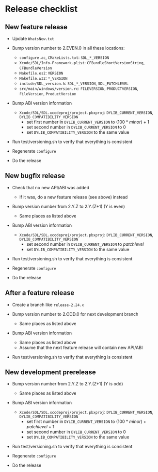 # Release checklist

## New feature release

* Update `WhatsNew.txt`

* Bump version number to 2.EVEN.0 in all these locations:

    * `configure.ac`, `CMakeLists.txt`: `SDL_*_VERSION`
    * `Xcode/SDL/Info-Framework.plist`: `CFBundleShortVersionString`,
        `CFBundleVersion`
    * `Makefile.os2`: `VERSION`
    * `Makefile.w32`: `*_VERSION`
    * `include/SDL_version.h`: `SDL_*_VERSION`, `SDL_PATCHLEVEL`
    * `src/main/windows/version.rc`: `FILEVERSION`, `PRODUCTVERSION`,
        `FileVersion`, `ProductVersion`

* Bump ABI version information

    * `Xcode/SDL/SDL.xcodeproj/project.pbxproj`:
        `DYLIB_CURRENT_VERSION`, `DYLIB_COMPATIBILITY_VERSION`
        * set first number in `DYLIB_CURRENT_VERSION` to
            (100 * *minor*) + 1
        * set second number in `DYLIB_CURRENT_VERSION` to 0
        * set `DYLIB_COMPATIBILITY_VERSION` to the same value

* Run test/versioning.sh to verify that everything is consistent

* Regenerate `configure`

* Do the release

## New bugfix release

* Check that no new API/ABI was added

    * If it was, do a new feature release (see above) instead

* Bump version number from 2.Y.Z to 2.Y.(Z+1) (Y is even)

    * Same places as listed above

* Bump ABI version information

    * `Xcode/SDL/SDL.xcodeproj/project.pbxproj`:
        `DYLIB_CURRENT_VERSION`, `DYLIB_COMPATIBILITY_VERSION`
        * set second number in `DYLIB_CURRENT_VERSION` to *patchlevel*
        * set `DYLIB_COMPATIBILITY_VERSION` to the same value

* Run test/versioning.sh to verify that everything is consistent

* Regenerate `configure`

* Do the release

## After a feature release

* Create a branch like `release-2.24.x`

* Bump version number to 2.ODD.0 for next development branch

    * Same places as listed above

* Bump ABI version information

    * Same places as listed above
    * Assume that the next feature release will contain new API/ABI

* Run test/versioning.sh to verify that everything is consistent

## New development prerelease

* Bump version number from 2.Y.Z to 2.Y.(Z+1) (Y is odd)

    * Same places as listed above

* Bump ABI version information

    * `Xcode/SDL/SDL.xcodeproj/project.pbxproj`:
        `DYLIB_CURRENT_VERSION`, `DYLIB_COMPATIBILITY_VERSION`
        * set first number in `DYLIB_CURRENT_VERSION` to
            (100 * *minor*) + *patchlevel* + 1
        * set second number in `DYLIB_CURRENT_VERSION` to 0
        * set `DYLIB_COMPATIBILITY_VERSION` to the same value

* Run test/versioning.sh to verify that everything is consistent

* Regenerate `configure`

* Do the release
